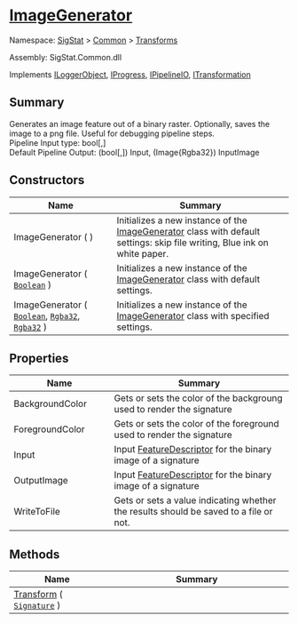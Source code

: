 # [ImageGenerator](./ImageGenerator.md)

Namespace: [SigStat]() > [Common](./../README.md) > [Transforms](./README.md)

Assembly: SigStat.Common.dll

Implements [ILoggerObject](./../ILoggerObject.md), [IProgress](./../Helpers/IProgress.md), [IPipelineIO](./../Pipeline/IPipelineIO.md), [ITransformation](./../ITransformation.md)

## Summary
Generates an image feature out of a binary raster.  Optionally, saves the image to a png file.  Useful for debugging pipeline steps.  <br>Pipeline Input type: bool[,]<br>Default Pipeline Output: (bool[,]) Input, (Image{Rgba32}) InputImage

## Constructors

| Name<div><a href="#"><img width=225></a></div> | Summary<div><a href="#"><img width=525></a></div> | 
| --- | --- | 
| ImageGenerator (  ) | Initializes a new instance of the [ImageGenerator](https://github.com/sigstat/sigstat/blob/develop/docs/md/SigStat/Common/Transforms/ImageGenerator.md) class with default settings: skip file writing, Blue ink on white paper. | 
| ImageGenerator ( [`Boolean`](https://docs.microsoft.com/en-us/dotnet/api/System.Boolean) ) | Initializes a new instance of the [ImageGenerator](https://github.com/sigstat/sigstat/blob/develop/docs/md/SigStat/Common/Transforms/ImageGenerator.md) class with default settings. | 
| ImageGenerator ( [`Boolean`](https://docs.microsoft.com/en-us/dotnet/api/System.Boolean), [`Rgba32`](./ImageGenerator.md), [`Rgba32`](./ImageGenerator.md) ) | Initializes a new instance of the [ImageGenerator](https://github.com/sigstat/sigstat/blob/develop/docs/md/SigStat/Common/Transforms/ImageGenerator.md) class with specified settings. | 


## Properties

| Name<div><a href="#"><img width=225></a></div> | Summary<div><a href="#"><img width=525></a></div> | 
| --- | --- | 
| BackgroundColor | Gets or sets the color of the backgroung used to render the signature | 
| ForegroundColor | Gets or sets the color of the foreground used to render the signature | 
| Input | Input [FeatureDescriptor](https://github.com/sigstat/sigstat/blob/develop/docs/md/SigStat/Common/FeatureDescriptor.md) for the binary image of a signature | 
| OutputImage | Input [FeatureDescriptor](https://github.com/sigstat/sigstat/blob/develop/docs/md/SigStat/Common/FeatureDescriptor.md) for the binary image of a signature | 
| WriteToFile | Gets or sets a value indicating whether the results should be saved to a file or not. | 


## Methods

| Name<div><a href="#"><img width=225></a></div> | Summary<div><a href="#"><img width=525></a></div> | 
| --- | --- | 
| [Transform](./Methods/ImageGenerator--Transform.md) ( [`Signature`](./../Signature.md) ) |  | 


